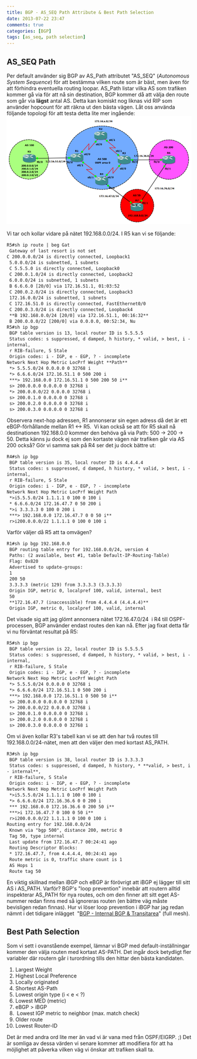 ```yaml
---
title: BGP - AS_SEQ Path Attribute & Best Path Selection
date: 2013-07-22 23:47
comments: true
categories: [BGP]
tags: [as_seq, path selection]
---
```

AS_SEQ Path
------------

Per default använder sig BGP av AS_Path attributet "AS_SEQ" (_Autonomous System Sequence_) för att bestämma vilken route som är bäst, men även för att förhindra eventuella routing loopar. AS_Path listar vilka AS som trafiken kommer gå via för att nå sin destination, BGP kommer då att välja den route som går via **lägst** antal AS. Detta kan komiskt nog liknas vid RIP som använder hopcount för att räkna ut den bästa vägen. Låt oss använda följande topologi för att testa detta lite mer ingående: 
![bgp AS-path](/assets/images/2013/07/bgp-as-path.png) 

Vi tar och kollar vidare på nätet 192.168.0.0/24. I R5 kan vi se följande:
```
R5#sh ip route | beg Gat
 Gateway of last resort is not set
C 200.0.0.0/24 is directly connected, Loopback1
 5.0.0.0/24 is subnetted, 1 subnets
 C 5.5.5.0 is directly connected, Loopback0
 C 200.0.1.0/24 is directly connected, Loopback2
 6.0.0.0/24 is subnetted, 1 subnets
 B 6.6.6.0 [20/0] via 172.16.51.1, 01:03:52
 C 200.0.2.0/24 is directly connected, Loopback3
 172.16.0.0/24 is subnetted, 1 subnets
 C 172.16.51.0 is directly connected, FastEthernet0/0
 C 200.0.3.0/24 is directly connected, Loopback4
 **B 192.168.0.0/24 [20/0] via 172.16.51.1, 00:16:32**
 B 200.0.0.0/22 [200/0] via 0.0.0.0, 00:52:34, Nu
R5#sh ip bgp
 BGP table version is 13, local router ID is 5.5.5.5
 Status codes: s suppressed, d damped, h history, * valid, > best, i - internal,
 r RIB-failure, S Stale
 Origin codes: i - IGP, e - EGP, ? - incomplete
Network Next Hop Metric LocPrf Weight **Path**
 *> 5.5.5.0/24 0.0.0.0 0 32768 i
 *> 6.6.6.0/24 172.16.51.1 0 500 200 i
 ***> 192.168.0.0 172.16.51.1 0 500 200 50 i**
 s> 200.0.0.0 0.0.0.0 0 32768 i
 *> 200.0.0.0/22 0.0.0.0 32768 i
 s> 200.0.1.0 0.0.0.0 0 32768 i
 s> 200.0.2.0 0.0.0.0 0 32768 i
 s> 200.0.3.0 0.0.0.0 0 32768 i
```
Observera next-hop adressen, R1 annonserar sin egen adress då det är ett eBGP-förhållande mellan R1 <-> R5.  Vi kan också se att för R5 skall nå destinationen 192.168.0.0 kommer den behöva gå via Path: 500 -> 200 -> 50. Detta känns ju dock ej som den kortaste vägen när trafiken går via AS 200 också? Gör vi samma sak på R4 ser det ju dock bättre ut:
```
R4#sh ip bgp
 BGP table version is 35, local router ID is 4.4.4.4
 Status codes: s suppressed, d damped, h history, * valid, > best, i - internal,
 r RIB-failure, S Stale
 Origin codes: i - IGP, e - EGP, ? - incomplete
Network Next Hop Metric LocPrf Weight Path
 *>i5.5.5.0/24 1.1.1.1 0 100 0 100 i
 * 6.6.6.0/24 172.16.47.7 0 50 200 i
 *>i 3.3.3.3 0 100 0 200 i
 ***> 192.168.0.0 172.16.47.7 0 0 50 i**
 r>i200.0.0.0/22 1.1.1.1 0 100 0 100 i
```
Varför väljer då R5 att ta omvägen?
```
R1#sh ip bgp 192.168.0.0
 BGP routing table entry for 192.168.0.0/24, version 4
 Paths: (2 available, best #1, table Default-IP-Routing-Table)
 Flag: 0x820
 Advertised to update-groups:
 1
 200 50
 3.3.3.3 (metric 129) from 3.3.3.3 (3.3.3.3)
 Origin IGP, metric 0, localpref 100, valid, internal, best
 50
 **172.16.47.7 (inaccessible) from 4.4.4.4 (4.4.4.4)**
 Origin IGP, metric 0, localpref 100, valid, internal
```
Det visade sig att jag glömt annonsera nätet 172.16.47.0/24  i R4 till OSPF-processen, BGP använder endast routes den kan nå. Efter jag fixat detta får vi nu förväntat resultat på R5:
```
R5#sh ip bgp
 BGP table version is 22, local router ID is 5.5.5.5
 Status codes: s suppressed, d damped, h history, * valid, > best, i - internal,
 r RIB-failure, S Stale
 Origin codes: i - IGP, e - EGP, ? - incomplete
Network Next Hop Metric LocPrf Weight Path
 *> 5.5.5.0/24 0.0.0.0 0 32768 i
 *> 6.6.6.0/24 172.16.51.1 0 500 200 i
 ***> 192.168.0.0 172.16.51.1 0 500 50 i**
 s> 200.0.0.0 0.0.0.0 0 32768 i
 *> 200.0.0.0/22 0.0.0.0 32768 i
 s> 200.0.1.0 0.0.0.0 0 32768 i
 s> 200.0.2.0 0.0.0.0 0 32768 i
 s> 200.0.3.0 0.0.0.0 0 32768 i
```
Om vi även kollar R3's tabell kan vi se att den har två routes till 192.168.0.0/24-nätet, men att den väljer den med kortast AS_PATH.
```
R3#sh ip bgp
 BGP table version is 38, local router ID is 3.3.3.3
 Status codes: s suppressed, d damped, h history, * **valid, > best, i - internal**,
 r RIB-failure, S Stale
 Origin codes: i - IGP, e - EGP, ? - incomplete
Network Next Hop Metric LocPrf Weight Path
 *>i5.5.5.0/24 1.1.1.1 0 100 0 100 i
 *> 6.6.6.0/24 172.16.36.6 0 0 200 i
 *** 192.168.0.0 172.16.36.6 0 200 50 i**
 ***>i 172.16.47.7 0 100 0 50 i**
 r>i200.0.0.0/22 1.1.1.1 0 100 0 100 i
Routing entry for 192.168.0.0/24
 Known via "bgp 500", distance 200, metric 0
 Tag 50, type internal
 Last update from 172.16.47.7 00:24:41 ago
 Routing Descriptor Blocks:
 * 172.16.47.7, from 4.4.4.4, 00:24:41 ago
 Route metric is 0, traffic share count is 1
 AS Hops 1
 Route tag 50
```
En viktig skillnad mellan iBGP och eBGP är förövrigt att iBGP ej lägger till sitt AS i AS_PATH. Varför? BGP's "loop prevention" innebär att routern alltid inspekterar AS_PATH för nya routes, och om den finner att sitt eget AS-nummer redan finns med så ignoreras routen (en bättre väg måste bevisligen redan finnas). Hur vi löser loop prevention i iBGP har jag redan nämnt i det tidigare inlägget  "[BGP - Internal BGP & Transitarea](http://www.jonascollen.se/posts/bgp-internal-bgp-transitarea/)" (full mesh).

Best Path Selection
-------------------

Som vi sett i ovanstående exempel, lämnar vi BGP med default-inställningar kommer den välja routen med kortast AS-PATH. Det ingår dock betydligt fler variabler där routern går i turordning tills den hittar den bästa kandidaten.

1.  Largest Weight
2.  Highest Local Preference
3.  Locally originated
4.  Shortest AS-Path
5.  Lowest origin type (i < e < ?)
6.  Lowest MED (metric)
7.  eBGP > iBGP
8.   Lowest IGP metric to neighbor (max. match check)
9.  Older route
10.  Lowest Router-ID

Det är med andra ord lite mer än vad vi är vana med från OSPF/EIGRP. ;) Det är somliga av dessa värden vi senare kommer att modifiera för att ha möjlighet att påverka vilken väg vi önskar att trafiken skall ta.

